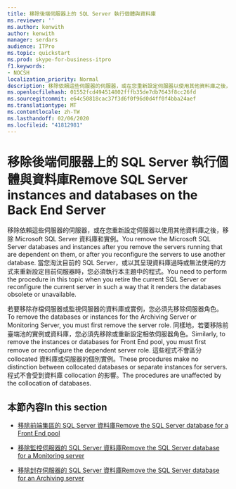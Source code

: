 ```yaml
---
title: 移除後端伺服器上的 SQL Server 執行個體與資料庫
ms.reviewer: ''
ms.author: kenwith
author: kenwith
manager: serdars
audience: ITPro
ms.topic: quickstart
ms.prod: skype-for-business-itpro
f1.keywords:
- NOCSH
localization_priority: Normal
description: 移除依賴這些伺服器的伺服器，或在您重新設定伺服器以使用其他資料庫之後，移除 Microsoft SQL Server 資料庫和實例。 當您淘汰目前的 SQL Server，或以其呈現資料庫過時或無法使用的方式來重新設定目前伺服器時，您必須執行本主題中的程式。
ms.openlocfilehash: 01552fcd494514802fffb35de7db7643f8cc26fd
ms.sourcegitcommit: e64c50818cac37f3d6f0f96d0d4ff0f4bba24aef
ms.translationtype: MT
ms.contentlocale: zh-TW
ms.lasthandoff: 02/06/2020
ms.locfileid: "41812981"
---
```

# <a name="remove-sql-server-instances-and-databases-on-the-back-end-server"></a><span data-ttu-id="08a4e-104">移除後端伺服器上的 SQL Server 執行個體與資料庫</span><span class="sxs-lookup"><span data-stu-id="08a4e-104">Remove SQL Server instances and databases on the Back End Server</span></span>

<span data-ttu-id="08a4e-105">移除依賴這些伺服器的伺服器，或在您重新設定伺服器以使用其他資料庫之後，移除 Microsoft SQL Server 資料庫和實例。</span><span class="sxs-lookup"><span data-stu-id="08a4e-105">You remove the Microsoft SQL Server databases and instances after you remove the servers running that are dependent on them, or after you reconfigure the servers to use another database.</span></span> <span data-ttu-id="08a4e-106">當您淘汰目前的 SQL Server，或以其呈現資料庫過時或無法使用的方式來重新設定目前伺服器時，您必須執行本主題中的程式。</span><span class="sxs-lookup"><span data-stu-id="08a4e-106">You need to perform the procedure in this topic when you retire the current SQL Server or reconfigure the current server in such a way that it renders the databases obsolete or unavailable.</span></span>
  
<span data-ttu-id="08a4e-107">若要移除存檔伺服器或監視伺服器的資料庫或實例，您必須先移除伺服器角色。</span><span class="sxs-lookup"><span data-stu-id="08a4e-107">To remove the databases or instances for the Archiving Server or Monitoring Server, you must first remove the server role.</span></span> <span data-ttu-id="08a4e-108">同樣地，若要移除前臺端池的實例或資料庫，您必須先移除或重新設定相依伺服器角色。</span><span class="sxs-lookup"><span data-stu-id="08a4e-108">Similarly, to remove the instances or databases for Front End pool, you must first remove or reconfigure the dependent server role.</span></span> <span data-ttu-id="08a4e-109">這些程式不會區分 collocated 資料庫或伺服器的個別實例。</span><span class="sxs-lookup"><span data-stu-id="08a4e-109">These procedures make no distinction between collocated databases or separate instances for servers.</span></span> <span data-ttu-id="08a4e-110">程式不會受到資料庫 collocation 的影響。</span><span class="sxs-lookup"><span data-stu-id="08a4e-110">The procedures are unaffected by the collocation of databases.</span></span>
  
## <a name="in-this-section"></a><span data-ttu-id="08a4e-111">本節內容</span><span class="sxs-lookup"><span data-stu-id="08a4e-111">In this section</span></span>

- [<span data-ttu-id="08a4e-112">移除前端集區的 SQL Server 資料庫</span><span class="sxs-lookup"><span data-stu-id="08a4e-112">Remove the SQL Server database for a Front End pool</span></span>](remove-the-sql-server-database-for-a-front-end-pool.md)
    
- [<span data-ttu-id="08a4e-113">移除監控伺服器的 SQL Server 資料庫</span><span class="sxs-lookup"><span data-stu-id="08a4e-113">Remove the SQL Server database for a Monitoring server</span></span>](remove-the-sql-server-database-for-a-monitoring-server.md)
    
- [<span data-ttu-id="08a4e-114">移除封存伺服器的 SQL Server 資料庫</span><span class="sxs-lookup"><span data-stu-id="08a4e-114">Remove the SQL Server database for an Archiving server</span></span>](remove-the-sql-server-database-for-an-archiving-server.md)
    

